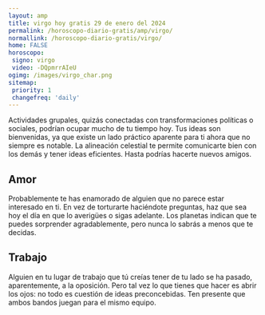 ```yaml
---
layout: amp
title: virgo hoy gratis 29 de enero del 2024 
permalink: /horoscopo-diario-gratis/amp/virgo/
normallink: /horoscopo-diario-gratis/virgo/
home: FALSE
horoscopo:
 signo: virgo
 video: -DQpmrrAIeU
ogimg: /images/virgo_char.png
sitemap:
 priority: 1
 changefreq: 'daily'
---
```



Actividades grupales, quizás conectadas con transformaciones políticas o sociales, podrían ocupar mucho de tu tiempo hoy. Tus ideas son bienvenidas, ya que existe un lado práctico aparente para ti ahora que no siempre es notable. La alineación celestial te permite comunicarte bien con los demás y tener ideas eficientes. Hasta podrías hacerte nuevos amigos.

## Amor

Probablemente te has enamorado de alguien que no parece estar interesado en ti. En vez de torturarte haciéndote preguntas, haz que sea hoy el día en que lo averigües o sigas adelante. Los planetas indican que te puedes sorprender agradablemente, pero nunca lo sabrás a menos que te decidas.

## Trabajo

Alguien en tu lugar de trabajo que tú creías tener de tu lado se ha pasado, aparentemente, a la oposición. Pero tal vez lo que tienes que hacer es abrir los ojos: no todo es cuestión de ideas preconcebidas. Ten presente que ambos bandos juegan para el mismo equipo.